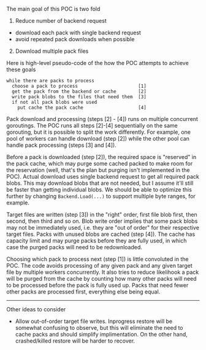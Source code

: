 The main goal of this POC is two fold

1. Reduce number of backend request
  * download each pack with single backend request
  * avoid repeated pack downloads when possible
2. Download multiple pack files

Here is high-level pseudo-code of the how the POC attempts to achieve these goals

```
while there are packs to process
  choose a pack to process                      [1]
  get the pack from the backend or cache        [2]
  write pack blobs to the files that need them  [3]
  if not all pack blobs were used
    put cache the pack cache                    [4]
```

Pack download and processing (steps [2] - [4]) runs on multiple concurrent goroutings. The POC runs all steps [2]-[4] sequentially on the same gorouting, but it is possible to split the work differently. For example, one pool of workers can handle download (step [2]) while the other pool can handle pack processing (steps [3] and [4]).

Before a pack is downloaded (step [2]), the required space is "reserved" in the pack cache, which may purge some cached packed to make room for the reservation (well, that's the plan but purging isn't implemented in the POC). Actual download uses single backend request to get all required pack blobs. This may download blobs that are not needed, but I assume it'll still be faster than getting individual blobs. We should be able to optimize this further by changing `Backend.Load(...)` to support multiple byte ranges, for example. 

Target files are written (step [3]) in the "right" order, first file blob first, then second, then third and so on. Blob write order implies that some pack blobs may not be immediately used, i.e. they are "out of order" for their respective target files. Packs with unused blobs are cached (step [4]). The cache has capacity limit and may purge packs before they are fully used, in which case the purged packs will need to be redownloaded.

Choosing which pack to process next (step [1]) is little convoluted in the POC. The code avoids processing of any given pack and any given target file by multiple workers concurrently. It also tries to reduce likelihook a pack will be purged from the cache by counting how many other packs will need to be processed before the pack is fully used up. Packs that need fewer other packs are processed first, everything else being equal.

----
Other ideas to consider

* Allow out-of-order target file writes. Inprogress restore will be somewhat confusing to observe, but this will eliminate the need to cache packs and should simplify implimentation. On the other hand, crashed/killed restore will be harder to recover.
